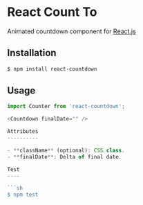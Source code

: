 React Count To
==============

Animated countdown component for [React.js](http://facebook.github.io/react/)

Installation
------------

```sh
$ npm install react-countdown
```

Usage
-----

```javascript
import Counter from 'react-countdown';

<Countdown finalDate="" />

Attributes
----------

- **className** (optional): CSS class.
- **finalDate**: Delta of final date.

Test
----

```sh
$ npm test
```

